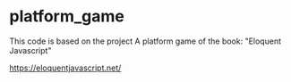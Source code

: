# platform_game
This code is based on the project A platform game of the book: "Eloquent Javascript"

https://eloquentjavascript.net/
